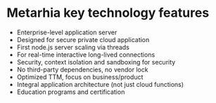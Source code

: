 # Metarhia key technology features

- Enterprise-level application server
- Designed for secure private cloud application
- First node.js server scaling via threads
- For real-time interactive long-lived connections
- Security, context isolation and sandboxing for security
- No third-party dependencies, no vendor lock
- Optimized TTM, focus on business/product
- Integral application architecture (not just cloud functions)
- Education programs and certification
